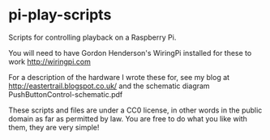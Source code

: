 pi-play-scripts
===============

Scripts for controlling playback on a Raspberry Pi.

You will need to have Gordon Henderson's WiringPi installed for these to work
http://wiringpi.com

For a description of the hardware I wrote these for, see my blog at
http://eastertrail.blogspot.co.uk/
and the schematic diagram PushButtonControl-schematic.pdf 

These scripts and files are under a CC0 license, in other words in the public domain as far
as permitted by law. You are free to do what you like with them, they are very simple!
